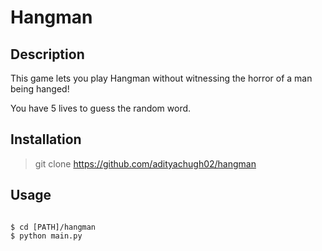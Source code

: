 # Hangman
## Description
This game lets you play Hangman without witnessing the horror of a man being hanged!

You have 5 lives to guess the random word.

## Installation
> git clone https://github.com/adityachugh02/hangman

## Usage
<code> 
$ cd [PATH]/hangman
$ python main.py</code>
